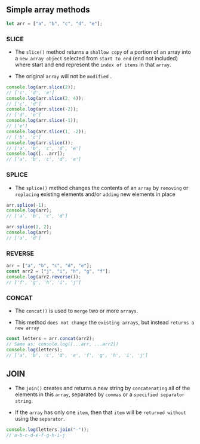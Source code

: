 ## Simple array methods

```js
let arr = ["a", "b", "c", "d", "e"];
```

### SLICE

- The `slice()` method returns a `shallow copy` of a portion of an array into a `new array object` selected from `start to end` (end not included) where start and end represent the `index of items` in that `array`.

- The original `array` will not be `modified`
  .

```js
console.log(arr.slice(2));
// ['c', 'd', 'e']
console.log(arr.slice(2, 4));
// ['c', 'd']
console.log(arr.slice(-2));
// ['d', 'e']
console.log(arr.slice(-1));
// ['e']
console.log(arr.slice(1, -2));
// ['b', 'c']
console.log(arr.slice());
// ['a', 'b', 'c', 'd', 'e']
console.log([...arr]);
// ['a', 'b', 'c', 'd', 'e']
```

### SPLICE

- The `splice()` method changes the contents of an `array` by `removing` or `replacing` existing elements and/or `adding` new elements in place

```js
arr.splice(-1);
console.log(arr);
// ['a', 'b', 'c', 'd']

arr.splice(1, 2);
console.log(arr);
// ['a', 'd']
```

### REVERSE

```js
arr = ["a", "b", "c", "d", "e"];
const arr2 = ["j", "i", "h", "g", "f"];
console.log(arr2.reverse());
// ['f', 'g', 'h', 'i', 'j']
```

### CONCAT

- The `concat()` is used to `merge` two or more `arrays`.

- This method `does not change` the `existing arrays`, but instead `returns a new array`

```js
const letters = arr.concat(arr2);
// Same as: console.log([...arr, ...arr2])
console.log(letters);
// ['a', 'b', 'c', 'd', 'e', 'f', 'g', 'h', 'i', 'j']
```

## JOIN

- The `join()` creates and returns a new string by `concatenating` all of the elements in this `array`, separated by `commas` or a `specified separator string`.

- If the `array` has only one `item`, then that `item` will be `returned without` using the `separator`.

```js
console.log(letters.join("-"));
// a-b-c-d-e-f-g-h-i-j
```
